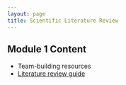 ```yaml
---
layout: page
title: Scientific Literature Review
---
```

## Module 1 Content
- Team-building resources
- [Literature review guide](link)
